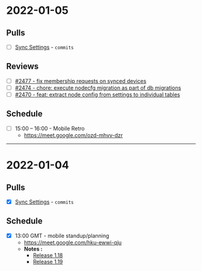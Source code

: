 # 2022-01-05

## Pulls

- [ ] [Sync Settings](https://github.com/status-im/status-go/pull/2478) - `commits`

## Reviews

- [ ] [#2477 - fix membership requests on synced devices](https://github.com/status-im/status-go/pull/2477)
- [ ] [#2474 - chore: execute nodecfg migration as part of db migrations](https://github.com/status-im/status-go/pull/2474)
- [ ] [#2470 - feat: extract node config from settings to individual tables](https://github.com/status-im/status-go/pull/2470)

## Schedule

- [ ] 15:00 – 16:00 - Mobile Retro
  - https://meet.google.com/ozd-mhvv-dzr

---

# 2022-01-04

## Pulls

- [x] [Sync Settings](https://github.com/status-im/status-go/pull/2478) - `commits`

## Schedule
- [x] 13:00 GMT - mobile standup/planning
  - https://meet.google.com/hku-ewwi-qju
  - **Notes :**
    - [Release 1.18](https://github.com/status-im/status-react/milestone/57)
    - [Release 1.19](https://github.com/status-im/status-react/milestone/58)